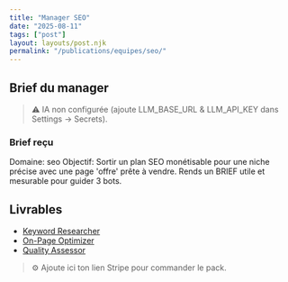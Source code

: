 ```yaml
---
title: "Manager SEO"
date: "2025-08-11"
tags: ["post"]
layout: layouts/post.njk
permalink: "/publications/equipes/seo/"
---
```

## Brief du manager

> ⚠️ IA non configurée (ajoute LLM_BASE_URL & LLM_API_KEY dans Settings → Secrets).

### Brief reçu
Domaine: seo
Objectif: Sortir un plan SEO monétisable pour une niche précise avec une page 'offre' prête à vendre.
Rends un BRIEF utile et mesurable pour guider 3 bots.

## Livrables
- [Keyword Researcher](/publications/equipes/seo/researcher/)
- [On-Page Optimizer](/publications/equipes/seo/onpage/)
- [Quality Assessor](/publications/equipes/seo/qa/)

> ⚙️ Ajoute ici ton lien Stripe pour commander le pack.
